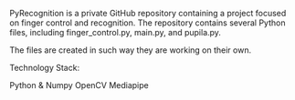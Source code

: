 PyRecognition is a private GitHub repository containing a project focused on finger control and recognition. The repository contains several Python files, including finger_control.py, main.py, and pupila.py.

The files are created in such way they are working on their own.

Technology Stack:

Python & Numpy
OpenCV
Mediapipe
